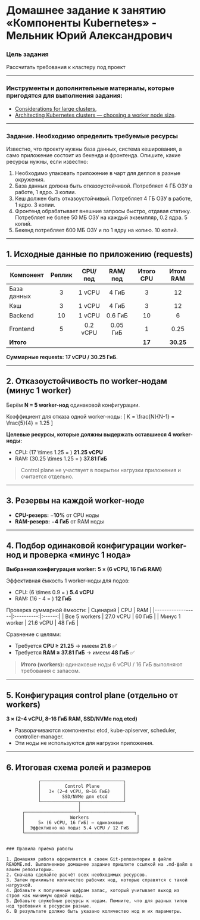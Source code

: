 # Домашнее задание к занятию «Компоненты Kubernetes» - Мельник Юрий Александрович

### Цель задания

Рассчитать требования к кластеру под проект

------

### Инструменты и дополнительные материалы, которые пригодятся для выполнения задания:

- [Considerations for large clusters](https://kubernetes.io/docs/setup/best-practices/cluster-large/),
- [Architecting Kubernetes clusters — choosing a worker node size](https://learnk8s.io/kubernetes-node-size).

------

### Задание. Необходимо определить требуемые ресурсы
Известно, что проекту нужны база данных, система кеширования, а само приложение состоит из бекенда и фронтенда. Опишите, какие ресурсы нужны, если известно:

1. Необходимо упаковать приложение в чарт для деплоя в разные окружения. 
2. База данных должна быть отказоустойчивой. Потребляет 4 ГБ ОЗУ в работе, 1 ядро. 3 копии. 
3. Кеш должен быть отказоустойчивый. Потребляет 4 ГБ ОЗУ в работе, 1 ядро. 3 копии. 
4. Фронтенд обрабатывает внешние запросы быстро, отдавая статику. Потребляет не более 50 МБ ОЗУ на каждый экземпляр, 0.2 ядра. 5 копий. 
5. Бекенд потребляет 600 МБ ОЗУ и по 1 ядру на копию. 10 копий.

----

 

## 1. Исходные данные по приложению (requests)

| Компонент  | Реплик | CPU/под | RAM/под | Итого CPU | Итого RAM |
|------------|:------:|:-------:|:-------:|:---------:|:---------:|
| База данных |   3    |  1 vCPU |  4 ГиБ  |     3     |     12    |
| Кэш         |   3    |  1 vCPU |  4 ГиБ  |     3     |     12    |
| Backend     |  10    |  1 vCPU | 0.6 ГиБ |    10     |      6    |
| Frontend    |   5    | 0.2 vCPU| 0.05 ГиБ|     1     |    0.25   |
| **Итого**   |        |         |         | **17**    | **30.25** |

**Суммарные requests:** **17 vCPU / 30.25 ГиБ**.

---

## 2. Отказоустойчивость по worker-нодам (минус 1 worker)

Берём **N = 5 worker-нод** одинаковой конфигурации.

Коэффициент для отказа одной worker-ноды:
\[
K = \frac{N}{N-1} = \frac{5}{4} = 1.25
\]

**Целевые ресурсы, которые должны выдержать оставшиеся 4 worker-ноды:**
- CPU: \(17 \times 1.25 = \) **21.25 vCPU**
- RAM: \(30.25 \times 1.25 = \) **37.81 ГиБ**

> Control plane не участвует в покрытии нагрузки приложения и считается отдельно.

---

## 3. Резервы на каждой **worker-н**оде

- **CPU-резерв:** −**10%** от CPU ноды  
- **RAM-резерв:** −**4 ГиБ** от RAM ноды

---

## 4. Подбор одинаковой конфигурации **worker**-нод и проверка «минус 1 нода»

**Выбранная конфигурация worker:** **5 × (6 vCPU, 16 ГиБ RAM)**

Эффективная ёмкость 1 worker-ноды для подов:
- CPU: \(6 \times 0.9 = \) **5.4 vCPU**
- RAM: \(16 - 4 = \) **12 ГиБ**

Проверка суммарной ёмкости:
| Сценарий         | CPU        | RAM    |
|------------------|:----------:|:------:|
| Все 5 workers    | 27.0 vCPU  | 60 ГиБ |
| Минус 1 worker   | 21.6 vCPU  | 48 ГиБ |

Сравнение с целями:
- Требуется **CPU ≥ 21.25** → имеем **21.6** ✅  
- Требуется **RAM ≥ 37.81 ГиБ** → имеем **48 ГиБ** ✅

> **Итого (workers):** одинаковые ноды 6 vCPU / 16 ГиБ выполняют требования с запасом.

---

## 5. Конфигурация **control plane** (отдельно от workers)

**3 × (2–4 vCPU, 8–16 ГиБ RAM, SSD/NVMe под etcd)**  
- Разворачиваются компоненты: etcd, kube-apiserver, scheduler, controller-manager.  
- Эти ноды не используются для нагрузки приложения.

---

## 6. Итоговая схема ролей и размеров

```text
            ┌───────────────────────────────┐
            │         Control Plane         │
            │   3× (2–4 vCPU, 8–16 ГиБ)     │
            │        SSD/NVMe для etcd      │
            └──────────────┬────────────────┘
                           │
      ┌────────────────────┴────────────────────┐
      │                 Workers                  │
      │     5× (6 vCPU, 16 ГиБ) — одинаковые     │
      │  Эффективно на поды: 5.4 vCPU / 12 ГиБ   │
      └──────────────────────────────────────────┘


### Правила приёма работы

1. Домашняя работа оформляется в своем Git-репозитории в файле README.md. Выполненное домашнее задание пришлите ссылкой на .md-файл в вашем репозитории.
2. Сначала сделайте расчёт всех необходимых ресурсов.
3. Затем прикиньте количество рабочих нод, которые справятся с такой нагрузкой.
4. Добавьте к полученным цифрам запас, который учитывает выход из строя как минимум одной ноды. 
5. Добавьте служебные ресурсы к нодам. Помните, что для разных типов нод требовния к ресурсам разные. 
6. В результате должно быть указано количество нод и их параметры.

